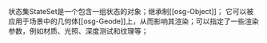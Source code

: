 状态集StateSet是一个包含一组状态的对象；继承制[[osg-Object]]；
它可以被应用于场景中的几何体[[osg-Geode]]上，从而影响其渲染；可以指定了一些渲染参数，例如材质、光照、深度测试和纹理等；

